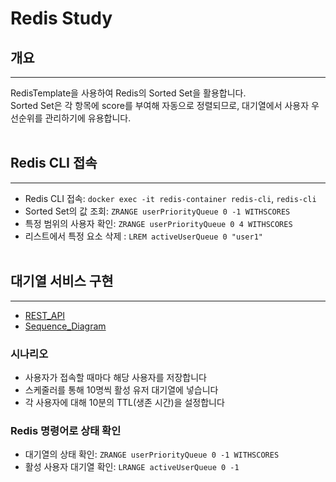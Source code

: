 # Redis Study
## 개요

---

RedisTemplate을 사용하여 Redis의 Sorted Set을 활용합니다. <br/>
Sorted Set은 각 항목에 score를 부여해 자동으로 정렬되므로, 대기열에서 사용자 우선순위를 관리하기에 유용합니다.
 <br/> <br/>

## Redis CLI 접속

---

- Redis CLI 접속: `docker exec -it redis-container redis-cli`, `redis-cli`
- Sorted Set의 값 조회: `ZRANGE userPriorityQueue 0 -1 WITHSCORES`
- 특정 범위의 사용자 확인: `ZRANGE userPriorityQueue 0 4 WITHSCORES`
- 리스트에서 특정 요소 삭제 : `LREM activeUserQueue 0 "user1"`
 <br/> <br/>

## 대기열 서비스 구현

---
- [REST_API](docs/REST_API.md)
- [Sequence_Diagram](docs/Sequence_Diagram.md)
### 시나리오
- 사용자가 접속할 때마다 해당 사용자를 저장합니다
- 스케줄러를 통해 10명씩 활성 유저 대기열에 넣습니다 
- 각 사용자에 대해 10분의 TTL(생존 시간)을 설정합니다

### Redis 명령어로 상태 확인
- 대기열의 상태 확인: `ZRANGE userPriorityQueue 0 -1 WITHSCORES`
- 활성 사용자 대기열 확인: `LRANGE activeUserQueue 0 -1`